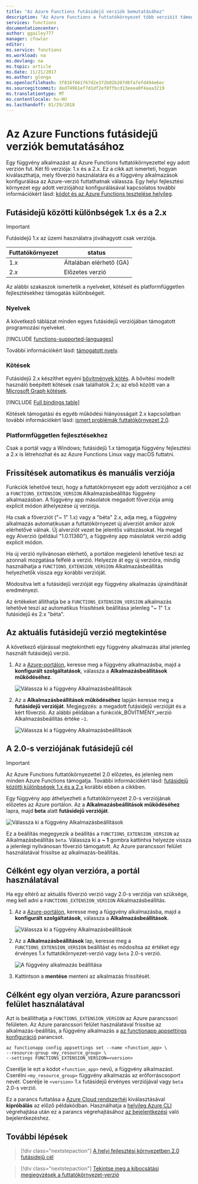 ```yaml
---
title: "Az Azure Functions futásidejű verziók bemutatásához"
description: "Az Azure Functions a futtatókörnyezet több verzióit támogatja. Megtudhatja, hogyan adja meg egy Azure-ban üzemeltetett függvény app futásidejű verzióját."
services: functions
documentationcenter: 
author: ggailey777
manager: cfowler
editor: 
ms.service: functions
ms.workload: na
ms.devlang: na
ms.topic: article
ms.date: 11/21/2017
ms.author: glenga
ms.openlocfilehash: 3f816f661767d2e372b02b207d6fa7efd494e6ec
ms.sourcegitcommit: ded74961ef7d1df2ef8ffbcd13eeea0f4aaa3219
ms.translationtype: MT
ms.contentlocale: hu-HU
ms.lasthandoff: 01/29/2018
---
```

# <a name="how-to-target-azure-functions-runtime-versions"></a>Az Azure Functions futásidejű verziók bemutatásához

Egy függvény alkalmazást az Azure Functions futtatókörnyezettel egy adott verzión fut. Két fő verziója: 1.x és a 2.x. Ez a cikk azt ismerteti, hogyan kiválaszthatja, mely főverzió használatára és a függvény alkalmazások konfigurálása az Azure-verzió futtathatnak válassza. Egy helyi fejlesztési környezet egy adott verziójához konfigurálásával kapcsolatos további információkért lásd: [kódot és az Azure Functions tesztelése helyileg](functions-run-local.md).

## <a name="differences-between-runtime-1x-and-2x"></a>Futásidejű közötti különbségek 1.x és a 2.x

> [!IMPORTANT] 
> Futásidejű 1.x az üzemi használatra jóváhagyott csak verziója.

| Futtatókörnyezet | status |
|---------|---------|
|1.x|Általában elérhető (GA)|
|2.x|Előzetes verzió|

Az alábbi szakaszok ismertetik a nyelveket, kötéseit és platformfüggetlen fejlesztésekhez támogatás különbségeit.

### <a name="languages"></a>Nyelvek

A következő táblázat minden egyes futásidejű verziójában támogatott programozási nyelveket.

[!INCLUDE [functions-supported-languages](../../includes/functions-supported-languages.md)]

További információkért lásd: [támogatott nyelv](supported-languages.md).

### <a name="bindings"></a>Kötések 

Futásidejű 2.x készíthet egyéni [bővítmények kötés](https://github.com/Azure/azure-webjobs-sdk-extensions/wiki/Binding-Extensions-Overview). A bővítési modellt használó beépített kötések csak találhatók 2.x; az első között van a [Microsoft Graph kötések](functions-bindings-microsoft-graph.md).

[!INCLUDE [Full bindings table](../../includes/functions-bindings.md)]

Kötések támogatási és egyéb működési hiányosságait 2.x kapcsolatban további információkért lásd: [ismert problémák futtatókörnyezet 2.0](https://github.com/Azure/azure-webjobs-sdk-script/wiki/Azure-Functions-runtime-2.0-known-issues).

### <a name="cross-platform-development"></a>Platformfüggetlen fejlesztésekhez

Csak a portál vagy a Windows; futásidejű 1.x támogatja függvény fejlesztési a 2.x is létrehozhat és az Azure Functions Linux vagy macOS futtatni.

## <a name="automatic-and-manual-version-updates"></a>Frissítések automatikus és manuális verziója

Funkciók lehetővé teszi, hogy a futtatókörnyezet egy adott verziójához a cél a `FUNCTIONS_EXTENSION_VERSION` Alkalmazásbeállítás függvény alkalmazásban. A függvény app másolatok megadott főverziója amíg explicit módon áthelyezése új verziója.

Ha csak a főverziót ("~ 1" 1.x) vagy a "béta" 2.x, adja meg, a függvény alkalmazás automatikusan a futtatókörnyezet új alverziót amikor azok elérhetővé válnak. Új alverziót vezet be jelentős változásokat. Ha megad egy Alverzió (például "1.0.11360"), a függvény app másolatok verzió addig explicit módon. 

Ha új verzió nyilvánosan elérhető, a portálon megjelenő lehetővé teszi az azonnali mozgatása felfelé a verzió. Helyezze át egy új verzióra, mindig használhatja a `FUNCTIONS_EXTENSION_VERSION` Alkalmazásbeállítás helyezhetők vissza egy korábbi verzióját.

Módosítva lett a futásidejű verzióját egy függvény alkalmazás újraindítását eredményezi.

Az értékeket állíthatja be a `FUNCTIONS_EXTENSION_VERSION` alkalmazás lehetővé teszi az automatikus frissítések beállítása jelenleg "~ 1" 1.x futásidejű és 2.x "béta".

## <a name="view-the-current-runtime-version"></a>Az aktuális futásidejű verzió megtekintése

A következő eljárással megtekintheti egy függvény alkalmazás által jelenleg használt futásidejű verzió. 

1. Az a [Azure-portálon](https://portal.azure.com), keresse meg a függvény alkalmazásba, majd a **konfigurált szolgáltatások**, válassza a **Alkalmazásbeállítások működéséhez**. 

    ![Válassza ki a függvény Alkalmazásbeállítások](./media/functions-versions/add-update-app-setting.png)

2. Az a **Alkalmazásbeállítások működéséhez** lapján keresse meg a **futásidejű verzióját**. Megjegyzés: a megadott futásidejű verzióját és a kért főverzió. Az alábbi példában a funkciók\_BŐVÍTMÉNY\_verzió Alkalmazásbeállítás értéke `~1`.
 
   ![Válassza ki a függvény Alkalmazásbeállítások](./media/functions-versions/function-app-view-version.png)

## <a name="target-the-version-20-runtime"></a>A 2.0-s verziójának futásidejű cél

>[!IMPORTANT]   
> Az Azure Functions futtatókörnyezettel 2.0 előzetes, és jelenleg nem minden Azure Functions támogatja. További információkért lásd: [futásidejű közötti különbségek 1.x és a 2.x](#differences-between-runtime-1x-and-2x) korábbi ebben a cikkben.

Egy függvény app áthelyezheti a futtatókörnyezet 2.0-s verziójának előzetes az Azure portálon. Az a **Alkalmazásbeállítások működéséhez** lapra, majd **beta** alatt **futásidejű verzióját**.  

![Válassza ki a függvény Alkalmazásbeállítások](./media/functions-versions/function-app-view-version.png)

Ez a beállítás megegyezik a beállítás a `FUNCTIONS_EXTENSION_VERSION` az Alkalmazásbeállítás `beta`. Válassza ki a **~ 1** gombra kattintva helyezze vissza a jelenlegi nyilvánosan főverzió támogatott. Az Azure parancssori felület használatával frissítse az alkalmazás-beállítás. 

## <a name="target-a-version-using-the-portal"></a>Célként egy olyan verzióra, a portál használatával

Ha egy eltérő az aktuális főverzió verzió vagy 2.0-s verziója van szüksége, meg kell adni a `FUNCTIONS_EXTENSION_VERSION` Alkalmazásbeállítás.

1. Az a [Azure-portálon](https://portal.azure.com), keresse meg a függvény alkalmazásba, majd a **konfigurált szolgáltatások**, válassza a **Alkalmazásbeállítások**.

    ![Válassza ki a függvény Alkalmazásbeállítások](./media/functions-versions/add-update-app-setting1a.png)

2. Az a **Alkalmazásbeállítások** lap, keresse meg a `FUNCTIONS_EXTENSION_VERSION` beállítást és módosítsa az értéket egy érvényes 1.x futtatókörnyezet-verzió vagy `beta` 2.0-s verzió. 

    ![A függvény alkalmazás beállítása](./media/functions-versions/add-update-app-setting2.png)

3. Kattintson a **mentése** menteni az alkalmazás frissítését. 

## <a name="target-a-version-using-azure-cli"></a>Célként egy olyan verzióra, Azure parancssori felület használatával

 Azt is beállíthatja a `FUNCTIONS_EXTENSION_VERSION` az Azure parancssori felületen. Az Azure parancssori felület használatával frissítse az alkalmazás-beállítás, a függvény alkalmazás a [az functionapp appsettings konfiguráció](/cli/azure/functionapp/config/appsettings#az_functionapp_config_appsettings_set) parancsot.

```azurecli-interactive
az functionapp config appsettings set --name <function_app> \
--resource-group <my_resource_group> \
--settings FUNCTIONS_EXTENSION_VERSION=<version>
```
Cserélje le ezt a kódot `<function_app>` nevű, a függvény alkalmazást. Cserélni `<my_resource_group>` függvény alkalmazás az erőforráscsoport nevét. Cserélje le `<version>` 1.x futásidejű érvényes verziójával vagy `beta` 2.0-s verzió. 

Ez a parancs futtatása a [Azure Cloud rendszerhéj](../cloud-shell/overview.md) kiválasztásával **kipróbálás** az előző példakódban. Használhatja a [helyileg Azure CLI](/cli/azure/install-azure-cli) végrehajtása után ez a parancs végrehajtásához [az bejelentkezési](/cli/azure#az_login) való bejelentkezéshez.

## <a name="next-steps"></a>További lépések

> [!div class="nextstepaction"]
> [A helyi fejlesztési környezetben 2.0 futásidejű cél](functions-run-local.md)

> [!div class="nextstepaction"]
> [Tekintse meg a kibocsátási megjegyzések a futtatókörnyezet-verzió](https://github.com/Azure/azure-webjobs-sdk-script/releases)